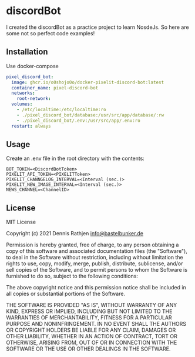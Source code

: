 # discordBot

I created the discordBot as a practice project to learn NosdeJs.
So here are some not so perfect code examples!

## Installation

Use docker-compose

```yml
pixel_discord_bot:
  image: ghcr.io/o0shojo0o/docker-pixelit-discord-bot:latest
  container_name: pixel-discord-bot 
  networks:    
    root-network:
  volumes:
    - /etc/localtime:/etc/localtime:ro
    - ./pixel_discord_bot/database:/usr/src/app/database/:rw
    - ./pixel_discord_bot/.env:/usr/src/app/.env:ro
  restart: always
```

## Usage
Create an .env file in the root directory with the contents: 
```.env
BOT_TOKEN=<DiscordBotToken>
PIXELIT_API_TOKEN=<PIXELITToken>
PIXELIT_CHANNGELOG_INTERVAL=<Interval (sec.)>
PIXELIT_NEW_IMAGE_INTERVAL=<Interval (sec.)>
NEWS_CHANNEL=<ChannelID>
```

## License
MIT License

Copyright (c) 2021 Dennis Rathjen <info@bastelbunker.de>

Permission is hereby granted, free of charge, to any person obtaining a copy
of this software and associated documentation files (the "Software"), to deal
in the Software without restriction, including without limitation the rights
to use, copy, modify, merge, publish, distribute, sublicense, and/or sell
copies of the Software, and to permit persons to whom the Software is
furnished to do so, subject to the following conditions:

The above copyright notice and this permission notice shall be included in all
copies or substantial portions of the Software.

THE SOFTWARE IS PROVIDED "AS IS", WITHOUT WARRANTY OF ANY KIND, EXPRESS OR
IMPLIED, INCLUDING BUT NOT LIMITED TO THE WARRANTIES OF MERCHANTABILITY,
FITNESS FOR A PARTICULAR PURPOSE AND NONINFRINGEMENT. IN NO EVENT SHALL THE
AUTHORS OR COPYRIGHT HOLDERS BE LIABLE FOR ANY CLAIM, DAMAGES OR OTHER
LIABILITY, WHETHER IN AN ACTION OF CONTRACT, TORT OR OTHERWISE, ARISING FROM,
OUT OF OR IN CONNECTION WITH THE SOFTWARE OR THE USE OR OTHER DEALINGS IN THE
SOFTWARE.
